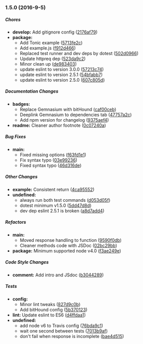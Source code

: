 ### 1.5.0 (2016-9-5)

##### Chores

* **develop:** Add gitignore config ([2176af79](https://github.com/fvdm/nodejs-requestbin/commit/2176af79b18c0954ea77ef86a9dbcb1e6f627435))
* **package:**
  * Add Tonic example ([5713fe2c](https://github.com/fvdm/nodejs-requestbin/commit/5713fe2c2fb13160b7bf128c62db5f1798ccd121))
  * Add example.js ([f912d466](https://github.com/fvdm/nodejs-requestbin/commit/f912d466cfaad3b4736a24752a847012d01c5081))
  * Replaced test runner and dev deps by dotest ([502d0966](https://github.com/fvdm/nodejs-requestbin/commit/502d0966e1c39932be8cceceeadf9d922309e842))
  * Update httpreq dep ([523da9c2](https://github.com/fvdm/nodejs-requestbin/commit/523da9c24afdfd4e0915972e87074e9e5e376bc8))
  * Minor clean up ([de983403](https://github.com/fvdm/nodejs-requestbin/commit/de98340350cf363baf3b453c22f9e3d1fe18ce50))
  * update eslint to version 3.0.0 ([57213c74](https://github.com/fvdm/nodejs-requestbin/commit/57213c74759633f62385f0745f3abbbe29bca8e8))
  * update eslint to version 2.5.1 ([54bfabb7](https://github.com/fvdm/nodejs-requestbin/commit/54bfabb7cba1fce8e4f58e80121169b7513ef194))
  * update eslint to version 2.5.0 ([607c805d](https://github.com/fvdm/nodejs-requestbin/commit/607c805d8e85bc9fc58d2f1034a6551a6f8a6a58))

##### Documentation Changes

* **badges:**
  * Replace Gemnasium with bitHound ([caf00ceb](https://github.com/fvdm/nodejs-requestbin/commit/caf00ceb3cd0a25a3f6ff2446a83379d08f771bb))
  * Deeplink Gemnasium to dependencies tab ([47757a2c](https://github.com/fvdm/nodejs-requestbin/commit/47757a2cb6ae98675ca18ac92ed2d3c4f46e7bfc))
  * Add npm version for changelog ([9375aef4](https://github.com/fvdm/nodejs-requestbin/commit/9375aef4bb50e869a18e05ed63846f0ee3edd28e))
* **readme:** Cleaner author footnote ([0c07240a](https://github.com/fvdm/nodejs-requestbin/commit/0c07240a16550904ec68ec276fef58e0291a7f06))

##### Bug Fixes

* **main:**
  * Fixed missing options ([f63fd1e1](https://github.com/fvdm/nodejs-requestbin/commit/f63fd1e16e8f02d0d407716f66d1c04545fbb111))
  * Fix syntax typo ([03e99236](https://github.com/fvdm/nodejs-requestbin/commit/03e9923667c40898a2d32300e77889461c19477d))
  * Fixed syntax typo ([46d316de](https://github.com/fvdm/nodejs-requestbin/commit/46d316de0dae360bb90953988ec427c635e2d5dc))

##### Other Changes

* **example:** Consistent return ([4ca95552](https://github.com/fvdm/nodejs-requestbin/commit/4ca955523423bbbfca3840ced24a35579fc969d2))
* **undefined:**
  * always run both test commands ([d053d05f](https://github.com/fvdm/nodejs-requestbin/commit/d053d05feadccaecab2be8bb512ac179c8047b6b))
  * dotest minimum v1.5.0 ([5dd47d8d](https://github.com/fvdm/nodejs-requestbin/commit/5dd47d8d49b198372f166040e4fa32b2a0434224))
  * dev dep eslint 2.5.1 is broken ([a8d7add4](https://github.com/fvdm/nodejs-requestbin/commit/a8d7add4958df662f94f319ebfb2efe6b27bc610))

##### Refactors

* **main:**
  * Moved response handling to function ([9590f0db](https://github.com/fvdm/nodejs-requestbin/commit/9590f0dbf764eac554c518f2490b451d5af0f8a8))
  * Cleaner methods code with JSDoc ([02bc29bb](https://github.com/fvdm/nodejs-requestbin/commit/02bc29bbdb309288ece2aaa872cf75e63e74eb67))
* **package:** Minimum supported node v4.0 ([f3ae249e](https://github.com/fvdm/nodejs-requestbin/commit/f3ae249e985fa4be8065c5d68cf698e1383eaade))

##### Code Style Changes

* **comment:** Add intro and JSdoc ([b3044289](https://github.com/fvdm/nodejs-requestbin/commit/b3044289eef2d79cd159faa13470bae09385fa39))

##### Tests

* **config:**
  * Minor lint tweaks ([827d9c0b](https://github.com/fvdm/nodejs-requestbin/commit/827d9c0b3a99b5ab4045c0ddbf77eef84449a4a2))
  * Add bitHound config ([5b370123](https://github.com/fvdm/nodejs-requestbin/commit/5b3701238071d4a3f1ce9eb0c646f5347b0a3194))
* **lint:** Update eslint to ES6 ([d4ffdaa1](https://github.com/fvdm/nodejs-requestbin/commit/d4ffdaa1933f6a5c1762588080796f168b964e7f))
* **undefined:**
  * add node v6 to Travis config ([76bda9c1](https://github.com/fvdm/nodejs-requestbin/commit/76bda9c132d6432bc24cc24407fdc5055b0657ff))
  * wait one second between tests ([7013b9af](https://github.com/fvdm/nodejs-requestbin/commit/7013b9af4cd158ee57dd28cd60f7670a8293b857))
  * don't fail when response is incomplete ([bae4d515](https://github.com/fvdm/nodejs-requestbin/commit/bae4d515e003cf231d5e6c2f16d6be299c201206))

